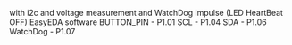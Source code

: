with i2c and voltage measurement and WatchDog impulse (LED HeartBeat OFF)
EasyEDA software
BUTTON_PIN - P1.01
SCL - P1.04
SDA - P1.06
WatchDog - P1.07
